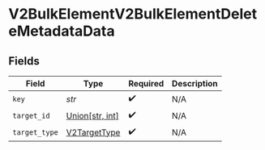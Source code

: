 # V2BulkElementV2BulkElementDeleteMetadataData


## Fields

| Field                                                | Type                                                 | Required                                             | Description                                          |
| ---------------------------------------------------- | ---------------------------------------------------- | ---------------------------------------------------- | ---------------------------------------------------- |
| `key`                                                | *str*                                                | :heavy_check_mark:                                   | N/A                                                  |
| `target_id`                                          | [Union[str, int]](../../models/shared/v2targetid.md) | :heavy_check_mark:                                   | N/A                                                  |
| `target_type`                                        | [V2TargetType](../../models/shared/v2targettype.md)  | :heavy_check_mark:                                   | N/A                                                  |